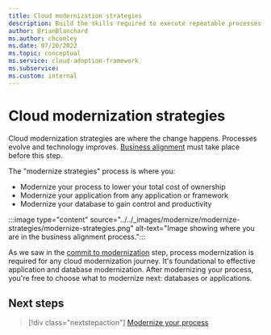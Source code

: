 ```yaml
---
title: Cloud modernization strategies
description: Build the skills required to execute repeatable processes, which accelerate modernization of multiple applications.
author: BrianBlanchard
ms.author: chcomley
ms.date: 07/20/2022
ms.topic: conceptual
ms.service: cloud-adoption-framework
ms.subservice:
ms.custom: internal
---
```


# Cloud modernization strategies

Cloud modernization strategies are where the change happens. Processes evolve and technology improves. [Business alignment](/docs/modernize/business-alignment/index.md) must take place before this step.

The "modernize strategies" process is where you:

- Modernize your process to lower your total cost of ownership
- Modernize your application from any application or framework
- Modernize your database to gain control and productivity

:::image type="content" source="../../_images/modernize/modernize-strategies/modernize-strategies.png" alt-text="Image showing where you are in the business alignment process.":::

As we saw in the [commit to modernization](/docs/modernize/business-alignment/commit-to-modernization-plan.md) step, process modernization is required for any cloud modernization journey. It's foundational to effective application and database modernization. After modernizing your process, you're free to choose what to modernize next: databases or applications.

## Next steps

> [!div class="nextstepaction"]
> [Modernize your process](/process-modernization.md)
